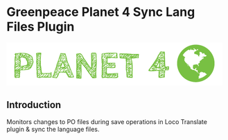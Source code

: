 # Greenpeace Planet 4 Sync Lang Files Plugin

![Planet4](./planet4.png)

## Introduction

Monitors changes to PO files during save operations in Loco Translate plugin & sync the language files.
